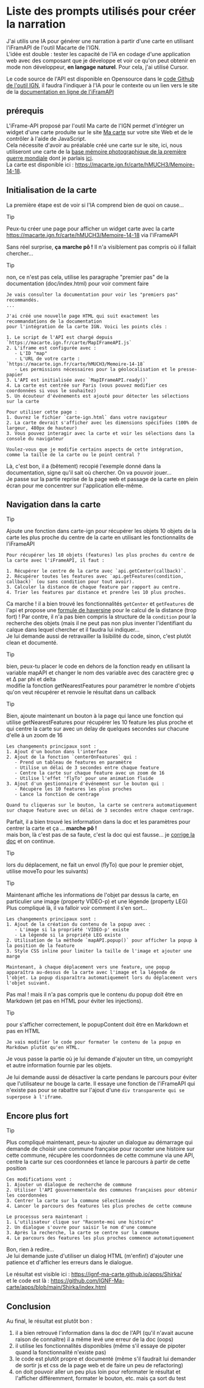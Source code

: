 # Liste des prompts utilisés pour créer la narration

J'ai utilis une IA pour générer une narration à partir d'une carte en utilisant l'iFramAPI de l'outil Macarte de l'IGN.    
L'idée est double : tester les capacité de l'IA en codage d'une application web avec des composant que je développe et voir ce qu'on peut obtenir en mode non développeur, **en langage naturel**.
Pour cela, j'ai utilisé Cursor.

Le code source de l'API est disponible en Opensource dans le [code Github de l'outil IGN](https://github.com/IGNF-Ma-carte/mcviewer/tree/main/docs/doc), 
il faudra l'indiquer à l'IA pour le contexte ou un lien vers le site de la [documentation en ligne de l'iFramAPI](https://ignf-ma-carte.github.io/mcviewer/doc/)

## prérequis

L'iFrame-API proposé par l'outil Ma carte de l'IGN permet d'intégrer un widget d'une carte produite sur le site [Ma carte](https://macarte.ign.fr/) 
sur votre site Web et de le contrôler à l'aide de JavaScript.    
Cela nécessite d'avoir au préalable créé une carte sur le site, ici, nous utiliseront une carte de 
la [base mémoire photographique de la première guerre mondiale](https://data.culture.gouv.fr/explore/dataset/fonds-de-la-guerre-14-18-extrait-de-la-base-memoire/information/)
dont je parlais [ici](https://www.linkedin.com/posts/jean-marc-viglino-87826b14b_storymap-activity-7337025542929481728-N7aR).    
La carte est disponible ici : https://macarte.ign.fr/carte/hMUCH3/Memoire-14-18.


## Initialisation de la carte

La première étape est de voir si l'IA comprend bien de quoi on cause...

> [!TIP]
> Peux-tu créer une page pour afficher un widget carte avec la carte https://macarte.ign.fr/carte/hMUCH3/Memoire-14-18 via l'iFrameAPI

Sans réel surprise, **ça marche pô !**
Il n'a visiblement pas compris où il fallait chercher...

> [!TIP]
> non, ce n'est pas cela, utilise les paragraphe "premier pas" de la documentation (doc/index.html) pour voir comment faire

```
Je vais consulter la documentation pour voir les "premiers pas" recommandés.
...

J'ai créé une nouvelle page HTML qui suit exactement les recommandations de la documentation
pour l'intégration de la carte IGN. Voici les points clés :

1. Le script de l'API est chargé depuis `https://macarte.ign.fr/carte/MapIFrameAPI.js`
2. L'iframe est configurée avec :
   - L'ID "map"
   - L'URL de votre carte : `https://macarte.ign.fr/carte/hMUCH3/Memoire-14-18`
   - Les permissions nécessaires pour la géolocalisation et le presse-papier
3. L'API est initialisée avec `MapIFrameAPI.ready()`
4. La carte est centrée sur Paris (vous pouvez modifier ces coordonnées si vous le souhaitez)
5. Un écouteur d'événements est ajouté pour détecter les sélections sur la carte

Pour utiliser cette page :
1. Ouvrez le fichier `carte-ign.html` dans votre navigateur
2. La carte devrait s'afficher avec les dimensions spécifiées (100% de largeur, 480px de hauteur)
3. Vous pouvez interagir avec la carte et voir les sélections dans la console du navigateur

Voulez-vous que je modifie certains aspects de cette intégration,
comme la taille de la carte ou le point central ?
```
Là, c'est bon, il a (bêtement) recopié l'exemple donné dans la documentation, signe qu'il sait où chercher. On va pouvoir jouer...   
Je passe sur la partie reprise de la page web et passage de la carte en plein écran pour me concentrer sur l'application elle-même.

## Navigation dans la carte

> [!TIP]
> Ajoute une fonction dans carte-ign pour récupérer les objets 10 objets de la carte les plus proche du centre de la carte en utilisant les fonctionnalits de l'iFrameAPI
```
Pour récupérer les 10 objets (features) les plus proches du centre de la carte avec l'iFrameAPI, il faut :

1. Récupérer le centre de la carte avec `api.getCenter(callback)`.
2. Récupérer toutes les features avec `api.getFeatures(condition, callback)` (ou sans condition pour tout avoir).
3. Calculer la distance de chaque feature par rapport au centre.
4. Trier les features par distance et prendre les 10 plus proches.
```
Ca marche ! il a bien trouvé les fonctionnalités `getCenter` et `getFeatures` de l'api et propose une [formule de haversine](https://fr.wikipedia.org/wiki/Formule_de_haversine) 
pour le calcul de la distance (trop fort) !
Par contre, il n'a pas bien compris la structure de la `condition` pour la recherche des objets (mais il ne peut pas non plus inventer l'identifiant du calque dans lequel 
chercher et il faudra lui indiquer...   
Je lui demande aussi de retravailler la lisibilité du code, sinon, c'est plutôt clean et documenté.

> [!TIP]
> bien, peux-tu placer le code en dehors de la fonction ready en utilisant la variable mapAPI et changer le nom des variable avec des caractère grec φ et Δ par phi et delta    
> modifie la fonction getNearestFeatures pour paramétrer le nombre d'objets qu'on veut récupérer et renvoie le résultat dans un callback

> [!TIP]
> Bien, ajoute maintenant un bouton à la page qui lance une fonction qui utilise getNearestFeatures pour récupérer les 10 feature les plus proche et qui centre
la carte sur avec un delay de quelques secondes sur chacune d'elle à un zoom de 16

```
Les changements principaux sont :
1. Ajout d'un bouton dans l'interface
2. Ajout de la fonction `centerOnFeatures` qui :
   - Prend un tableau de features en paramètre
   - Utilise un délai de 3 secondes entre chaque feature
   - Centre la carte sur chaque feature avec un zoom de 16
   - Utilise l'effet 'flyTo' pour une animation fluide
3. Ajout d'un gestionnaire d'événement sur le bouton qui :
   - Récupère les 10 features les plus proches
   - Lance la fonction de centrage

Quand tu cliqueras sur le bouton, la carte se centrera automatiquement sur chaque feature avec un délai de 3 secondes entre chaque centrage.
```
Parfait, il a bien trouvé les information dans la doc et les paramètres pour centrer la carte et ça ... **marche pô !**   
mais bon, là c'est pas de sa faute, c'est la doc qui est fausse... je [corrige la doc](https://github.com/IGNF-Ma-carte/mcviewer/commit/7a01cba5f80f63142f0e00fc16d25b4d43166cd7)
et on continue.

> [!TIP]
> lors du déplacement, ne fait un envol (flyTo) que pour le premier objet, utilise moveTo pour les suivants)

> [!TIP]
> Maintenant affiche les informations de l'objet par dessus la carte, en particulier une image (property VIDEO-p) et une légende (property LEG)
 Plus compliqué là, il va falloir voir comment il s'en sort...

```
Les changements principaux sont :
1. Ajout de la création du contenu de la popup avec :
   - L'image si la propriété 'VIDEO-p' existe
   - La légende si la propriété LEG existe
2. Utilisation de la méthode `mapAPI.popup()` pour afficher la popup à la position de la feature
3. Style CSS inline pour limiter la taille de l'image et ajouter une marge

Maintenant, à chaque déplacement vers une feature, une popup apparaîtra au-dessus de la carte avec l'image et la légende de l'objet. La popup disparaîtra automatiquement lors du déplacement vers l'objet suivant.
```
Pas mal ! mais il n'a pas compris que le contenu du popup doit être en Markdown (et pas en HTML pour éviter les injections).

> [!TIP]
> pour s'afficher correctement, le popupContent doit être en Markdown et pas en HTML
```
Je vais modifier le code pour formater le contenu de la popup en Markdown plutôt qu'en HTML.
```

Je vous passe la partie où je lui demande d'ajouter un titre, un compyright et autre information fournie par les objets.

Je lui demande aussi de désactiver la carte pendans le parcours pour éviter que l'utilisateur ne bouge la carte. 
Il essaye une fonction de l'iFrameAPI qui n'existe pas pour se rabattre sur l'ajout d'une `div transparente qui se superpose à l'iframe`.

## Encore plus fort

> [!TIP]
> Plus compliqué maintenant, peux-tu ajouter un dialogue au démarrage qui demande de choisir une commune française pour raconter une histoire sur cette commune,
> récupère les coordonnées de cette commune via une API, centre la carte sur ces coordonnées et lance le parcours à partir de cette position

```
Ces modifications vont :
1. Ajouter un dialogue de recherche de commune
2. Utiliser l'API gouvernementale des communes françaises pour obtenir les coordonnées
3. Centrer la carte sur la commune sélectionnée
4. Lancer le parcours des features les plus proches de cette commune

Le processus sera maintenant :
1. L'utilisateur clique sur "Raconte-moi une histoire"
2. Un dialogue s'ouvre pour saisir le nom d'une commune
3. Après la recherche, la carte se centre sur la commune
4. Le parcours des features les plus proches commence automatiquement
```
Bon, rien à redire...     
Je lui demande juste d'utiliser un dialog HTML (m'enfin!) d'ajouter une patience et d'afficher les erreurs dans le dialogue.

Le résultat est visible ici : https://ignf-ma-carte.github.io/apps/Shirka/   
et le code est là : https://github.com/IGNF-Ma-carte/apps/blob/main/Shirka/index.html

## Conclusion

Au final, le résultat est plutôt bon :
1. il a bien retrouvé l'information dans la doc de l'API (qu'il n'avait aucune raison de connaître) il a même levé une erreur de la doc (oops)
2. il utilise les fonctionnalités disponibles (même s'il essaye de pipoter quand la fonctionnalité n'existe pas)
3. le code est plutôt propre et documenté (même s'il faudrait lui demander de sortir js et css de la page web et de faire un peu de refactoring)
4. on doit pouvoir aller un peu plus loin pour reformater le résultat et l'afficher différemment, formater le bouton, etc. mais ça sort du test

